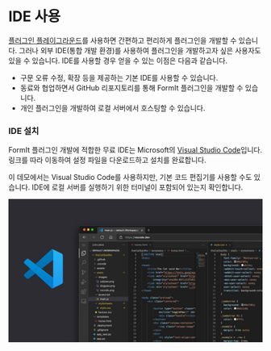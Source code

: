 # IDE 사용

[플러그인 플레이그라운드](../your-first-plugin/plugin-playground.md)를 사용하면 간편하고 편리하게 플러그인을 개발할 수 있습니다. 그러나 외부 IDE(통합 개발 환경)를 사용하여 플러그인을 개발하고자 싶은 사용자도 있을 수 있습니다. IDE를 사용할 경우 얻을 수 있는 이점은 다음과 같습니다.&#x20;

* 구문 오류 수정, 확장 등을 제공하는 기본 IDE를 사용할 수 있습니다.
* 동료와 협업하면서 GitHub 리포지토리를 통해 FormIt 플러그인을 개발할 수 있습니다.
* 개인 플러그인을 개발하여 로컬 서버에서 호스팅할 수 있습니다.

### IDE 설치

FormIt 플러그인 개발에 적합한 무료 IDE는 Microsoft의 [Visual Studio Code](https://code.visualstudio.com/Download)입니다. 링크를 따라 이동하여 설정 파일을 다운로드하고 설치를 완료합니다.

이 데모에서는 Visual Studio Code를 사용하지만, 기본 코드 편집기를 사용할 수도 있습니다. IDE에 로컬 서버를 실행하기 위한 터미널이 포함되어 있는지 확인합니다.

![Visual Studio Code](../../../.gitbook/assets/FCJ3c67VkAAJfiV.jpg)
